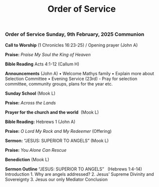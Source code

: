 ﻿---
layout: oos
title: Order of Service
---
### Order of Service Sunday, 9th February, 2025 Communion

**Call to Worship**   ‭(1 Chronicles 16:23-25) / Opening prayer (John A)

**Praise:** *Praise My Soul the King of Heaven*

**Bible Reading** Acts 4:1-12 (Callum H)

**Announcements** (John A)
    •  Welcome Mathys family
    •  Explain more about Selection Committee
    •  Evening Service (23rd) - Pray for selection committee, community groups, plans for the year etc.
    
**Sunday School** (Mook L)

**Praise:** *Across the Lands*

**Prayer for the church and the world**  (Mook L)

**Bible Reading:** Hebrews 1 (John A)

**Praise:** *O Lord My Rock and My Redeemer* (Offering)

**Sermon:**  “JESUS: SUPERIOR TO ANGELS” (Mook L)

**Praise:** *You Alone Can Rescue*

**Benediction**  (Mook L)


**Sermon Outline**
“JESUS: SUPERIOR TO ANGELS”   (Hebrews 1:4-14)
Introduction
    1. Why are angels addressed?
    2. Jesus' Supreme Divinity and Sovereignty
    3. Jesus our only Mediator
Conclusion

